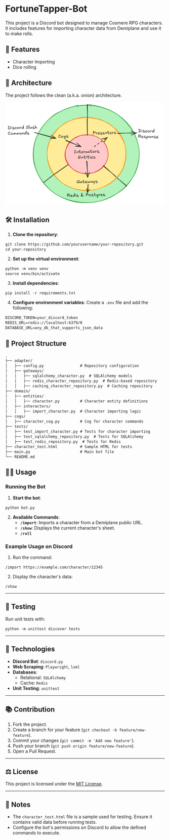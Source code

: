# FortuneTapper-Bot

This project is a Discord bot designed to manage Cosmere RPG characters. It includes features for importing character data from Demiplane and use it to make rolls.

## 🚀 Features

- Character Importing
- Dice rolling


## 🎯 Architecture

The project follows the clean (a.k.a. onion) architecture.

![](architecture.png)


## 🛠️ Installation

1. **Clone the repository**:
```
git clone https://github.com/yourusername/your-repository.git
cd your-repository
```

2. **Set up the virtual environment**:
```
python -m venv venv
source venv/bin/activate
```

3. **Install dependencies**:
```
pip install -r requirements.txt
```

4. **Configure environment variables**:
Create a `.env` file and add the following:
```
DISCORD_TOKEN=your_discord_token
REDIS_URL=redis://localhost:6379/0
DATABASE_URL=any_db_that_supports_json_data
```


## 📂 Project Structure

```
.
├── adapter/
│   ├── config.py                # Repository configuration
│   ├── gateways/
│   │   ├── sqlalchemy_character.py  # SQLAlchemy models
│   │   ├── redis_character_repository.py  # Redis-based repository
│   │   ├── caching_character_repository.py  # Caching repository
├── domain/
│   ├── entities/
│   │   ├── character.py         # Character entity definitions
│   ├── interactors/
│   │   ├── import_character.py  # Character importing logic
├── cogs/
│   ├── character_cog.py         # Cog for character commands
├── tests/
│   ├── test_import_character.py # Tests for character importing
│   ├── test_sqlalchemy_repository.py  # Tests for SQLAlchemy
│   ├── test_redis_repository.py  # Tests for Redis
├── character_test.html          # Sample HTML for tests
├── main.py                      # Main bot file
└── README.md
```


## 🧑‍💻 Usage

### Running the Bot

1. **Start the bot**:
```
python bot.py
```

2. **Available Commands**:
   - **`/import`**: Imports a character from a Demiplane public URL.
   - **`/show`**: Displays the current character's sheet.
   - **`/roll`**

### Example Usage on Discord

1. Run the command:
```
/import https://example.com/character/12345
```

2. Display the character's data:
```
/show
```

---

## 🧪 Testing

Run unit tests with:
```
python -m unittest discover tests
```

---

## 🧰 Technologies

- **Discord Bot**: `discord.py`
- **Web Scraping**: `Playwright`, `lxml`
- **Databases**:
  - Relational: `SQLAlchemy`
  - Cache: `Redis`
- **Unit Testing**: `unittest`

---

## 📚 Contribution

1. Fork the project.
2. Create a branch for your feature (`git checkout -b feature/new-feature`).
3. Commit your changes (`git commit -m 'Add new feature'`).
4. Push your branch (`git push origin feature/new-feature`).
5. Open a Pull Request.

---

## ⚖️ License

This project is licensed under the [MIT License](https://opensource.org/licenses/MIT).

---

## 📝 Notes

- The `character_test.html` file is a sample used for testing. Ensure it contains valid data before running tests.
- Configure the bot's permissions on Discord to allow the defined commands to execute.
```